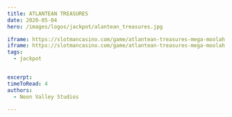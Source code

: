```yaml
---
title: ATLANTEAN TREASURES
date: 2020-05-04
hero: /images/logos/jackpot/alantean_treasures.jpg

iframe: https://slotmancasino.com/game/atlantean-treasures-mega-moolah
iframe: https://slotmancasino.com/game/atlantean-treasures-mega-moolah
tags:
  - jackpot


excerpt: 
timeToRead: 4
authors:
  - Neon Valley Studios

---
```

